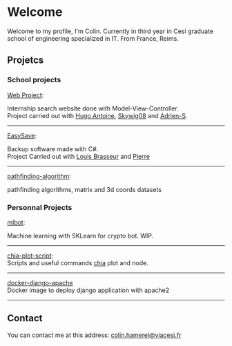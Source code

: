 # Welcome

Welcome to my profile, I'm Colin. 
Currently in third year in Cesi graduate school of engineering specialized in IT. From France, Reims.

## Projetcs

### School projects

[Web Project](https://github.com/ColinHmrl/Projet-Web):  

Internship search website done with Model-View-Controller.  
Project carried out with [Hugo Antoine](https://github.com/Hugo-Antoine), [Skywig08](https://github.com/Skywig08) and [Adrien-S](https://github.com/Adrien-S).

---

[EasySave](https://github.com/ColinHmrl/EasySave):  

Backup software made with C#.  
Project Carried out with [Louis Brasseur](https://github.com/louisbrasseur) and [Pierre](https://github.com/Pierree-A)


---

[pathfinding-algorithm](https://github.com/ColinHmrl/pathfinding-algorithm):  

pathfinding algorithms, matrix and 3d coords datasets

### Personnal Projects


[mlbot](https://github.com/ColinHmrl/mlbot):  

Machine learning with SKLearn for crypto bot. WIP.

---

[chia-plot-script](https://github.com/ColinHmrl/chia-plot-script):  
Scripts and useful commands [chia](https://github.com/Chia-Network) plot and node.

---

[docker-django-apache](https://github.com/ColinHmrl/docker-django-apache)  
Docker image to deploy django application with apache2

---
## Contact
You can contact me at this address: colin.hamerel@viacesi.fr


